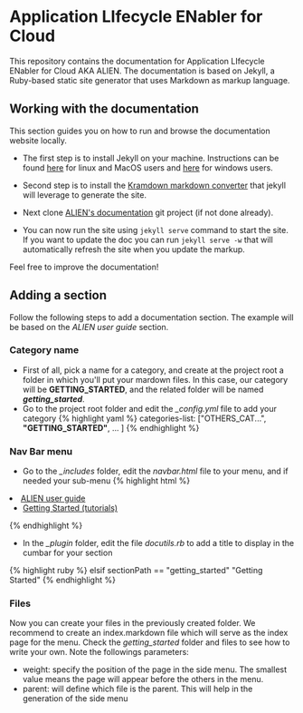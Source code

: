 # Application LIfecycle ENabler for Cloud

This repository contains the documentation for Application LIfecycle ENabler for Cloud AKA ALIEN. The documentation is based on Jekyll, a Ruby-based static site generator that uses Markdown as markup language.

##  Working with the documentation

This section guides you on how to run and browse the documentation website locally.

 * The first step is to install Jekyll on your machine. Instructions can be found [here](http://jekyllrb.com/docs/installation/) for linux and MacOS users and [here](http://forresst.github.io/2012/03/20/Installer-Jekyll-Sous-Windows/) for windows users.

 * Second step is to install the [Kramdown markdown converter](http://kramdown.gettalong.org/installation.html) that jekyll will leverage to generate the site.

 * Next clone [ALIEN's documentation](http://fcrack7.fastconnect.fr:8081/gitblit/git/calm/calm-documentation.git) git project (if not done already).

 * You can now run the site using `jekyll serve` command to start the site. If you want to update the doc you can run `jekyll serve -w` that will automatically refresh the site when you update the markup.

Feel free to improve the documentation!

## Adding a section ##
Follow the following steps to add a documentation section. The example will be based on the *ALIEN user guide* section.
### Category name ###
* First of all, pick a name for a category, and create at the project root a folder in which you'll put your mardown files. In this case, our category will be **GETTING_STARTED**, and the related folder will be named ***getting_started***. 
* Go to the project root folder and edit the *_config.yml* file to add your category
{% highlight yaml %}
categories-list: ["OTHERS_CAT...", **"GETTING_STARTED"**, ... ]
{% endhighlight %}

### Nav Bar menu ###
* Go to the *_includes* folder, edit the *navbar.html* file to your menu, and if needed your sub-menu
{% highlight html %}
<li>
  <a href="#" class="dropdown-toggle" data-toggle="dropdown">ALIEN user guide <b class="caret"></b></a>
  <ul class="dropdown-menu">
    <li><a href="{{root}}getting_started/">Getting Started (tutorials)</a></li>
  </ul>
</li>
{% endhighlight %}

* In the *_plugin* folder, edit the file *docutils.rb* to add a title to display in the cumbar for your section

{% highlight ruby %}
elsif sectionPath == "getting_started"
        "Getting Started"
{% endhighlight %}

### Files ###
Now you can create your files in the previously created folder. We recommend to create an index.markdown file which will serve as the index page for the menu. Check the *getting_started* folder and files to see how to write your own. Note the followings parameters:
* weight: specify the position of the page in the side menu. The smallest value means the page will appear before the others in the menu.
* parent: will define which file is the parent. This will help in the generation of the side menu
